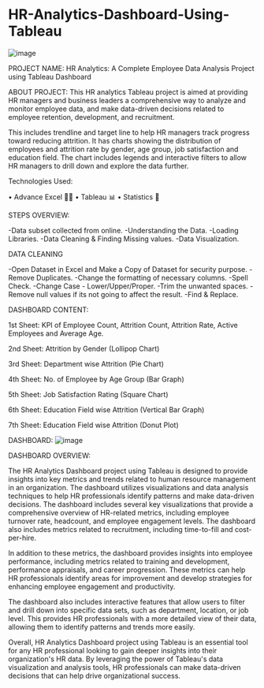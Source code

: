 # HR-Analytics-Dashboard-Using-Tableau

![image](https://github.com/user-attachments/assets/0edbef01-62f4-46f6-93cc-40f847a4b7a5)


PROJECT NAME:
HR Analytics: A Complete Employee Data Analysis Project using Tableau Dashboard

ABOUT PROJECT:
This HR analytics Tableau project is aimed at providing HR managers and business leaders a comprehensive way to analyze and monitor employee data, and make data-driven decisions related to employee retention, development, and recruitment.

This includes trendline and target line to help HR managers track progress toward reducing attrition. It has charts showing the distribution of employees and attrition rate by gender, age group, job satisfaction and education field. The chart includes legends and interactive filters to allow HR managers to drill down and explore the data further.

Technologies Used:

• Advance Excel 👨‍💻 
• Tableau 📊
• Statistics 📜


STEPS OVERVIEW:

-Data subset collected from online.
-Understanding the Data.
-Loading Libraries.
-Data Cleaning & Finding Missing values.
-Data Visualization.


DATA CLEANING


-Open Dataset in Excel and Make a Copy of Dataset for security purpose.
-Remove Duplicates.
-Change the formatting of necessary columns.
-Spell Check.
-Change Case - Lower/Upper/Proper.
-Trim the unwanted spaces.
-Remove null values if its not going to affect the result.
-Find & Replace.


DASHBOARD CONTENT:

1st Sheet: KPI of Employee Count, Attrition Count, Attrition Rate, Active Employees and Average Age.

2nd Sheet: Attrition by Gender (Lollipop Chart)

3rd Sheet: Department wise Attrition (Pie Chart)

4th Sheet: No. of Employee by Age Group (Bar Graph)

5th Sheet: Job Satisfaction Rating (Square Chart)

6th Sheet: Education Field wise Attrition (Vertical Bar Graph)

7th Sheet: Education Field wise Attrition (Donut Plot)


DASHBOARD:
![image](https://github.com/user-attachments/assets/5f40f03a-e741-4274-9636-35f6c217cc77)

DASHBOARD OVERVIEW:

The HR Analytics Dashboard project using Tableau is designed to provide insights into key metrics and trends related to human resource management in an organization. The dashboard utilizes visualizations and data analysis techniques to help HR professionals identify patterns and make data-driven decisions. The dashboard includes several key visualizations that provide a comprehensive overview of HR-related metrics, including employee turnover rate, headcount, and employee engagement levels. The dashboard also includes metrics related to recruitment, including time-to-fill and cost-per-hire.

In addition to these metrics, the dashboard provides insights into employee performance, including metrics related to training and development, performance appraisals, and career progression. These metrics can help HR professionals identify areas for improvement and develop strategies for enhancing employee engagement and productivity.

The dashboard also includes interactive features that allow users to filter and drill down into specific data sets, such as department, location, or job level. This provides HR professionals with a more detailed view of their data, allowing them to identify patterns and trends more easily.

Overall, HR Analytics Dashboard project using Tableau is an essential tool for any HR professional looking to gain deeper insights into their organization's HR data. By leveraging the power of Tableau's data visualization and analysis tools, HR professionals can make data-driven decisions that can help drive organizational success.


